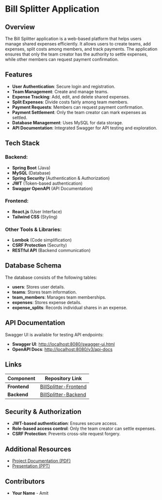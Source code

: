 # Bill Splitter Application

## Overview

The Bill Splitter application is a web-based platform that helps users manage shared expenses efficiently. It allows users to create teams, add expenses, split costs among members, and track payments. The application ensures that only the team creator has the authority to settle expenses, while other members can request payment confirmation.

## Features

- **User Authentication**: Secure login and registration.
- **Team Management**: Create and manage teams.
- **Expense Tracking**: Add, edit, and delete shared expenses.
- **Split Expenses**: Divide costs fairly among team members.
- **Payment Requests**: Members can request payment confirmation.
- **Payment Settlement**: Only the team creator can mark expenses as settled.
- **Database Management**: Uses MySQL for data storage.
- **API Documentation**: Integrated Swagger for API testing and exploration.

## Tech Stack

### Backend:

- **Spring Boot** (Java)
- **MySQL** (Database)
- **Spring Security** (Authentication & Authorization)
- **JWT** (Token-based authentication)
- **Swagger OpenAPI** (API Documentation)

### Frontend:

- **React.js** (User Interface)
- **Tailwind CSS** (Styling)

### Other Tools & Libraries:

- **Lombok** (Code simplification)
- **CSRF Protection** (Security)
- **RESTful API** (Backend communication)

## Database Schema

The database consists of the following tables:

- **users**: Stores user details.
- **teams**: Stores team information.
- **team_members**: Manages team memberships.
- **expenses**: Stores expense details.
- **expense_splits**: Records individual shares in an expense.

## API Documentation

Swagger UI is available for testing API endpoints:

- **Swagger UI**: [http://localhost:8080/swagger-ui.html](http://localhost:8080/swagger-ui.html)
- **OpenAPI Docs**: [http://localhost:8080/v3/api-docs](http://localhost:8080/v3/api-docs)

## Links

| Component | Repository Link |
| --------- | --------------- |
| **Frontend** | [BillSplitter-Frontend](https://github.com/amit8683/BillSplitter-Frontend) |
| **Backend**  | [BillSplitter-Backend](https://github.com/amit8683/BillSplitter_Back-End) |

## Security & Authorization

- **JWT-based authentication**: Ensures secure access.
- **Role-based access control**: Only the team creator can settle expenses.
- **CSRF Protection**: Prevents cross-site request forgery.

## Additional Resources

- [Project Documentation (PDF)](https://github.com/amit8683/Bill_Splitter/blob/main/Er.pdf)
- [Presentation (PPT)](https://github.com/amit8683/Bill_Splitter/blob/main/Bill_Splitter_Presentation_Updated.pptx)

## Contributors

- **Your Name** - Amit
